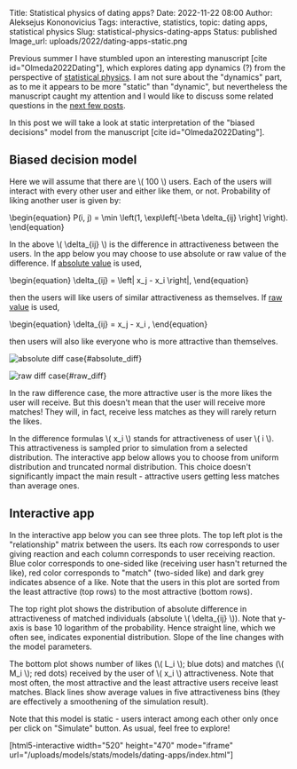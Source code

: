 Title: Statistical physics of dating apps?
Date: 2022-11-22 08:00
Author: Aleksejus Kononovicius
Tags: interactive, statistics, topic: dating apps, statistical physics
Slug: statistical-physics-dating-apps
Status: published
Image_url: uploads/2022/dating-apps-static.png

Previous summer I have stumbled upon an interesting manuscript [cite
id="Olmeda2022Dating"], which explores dating app dynamics (?) from the
perspective of [statistical physics](/tag/statistical-physics/). I am not
sure about the "dynamics" part, as to me it appears to be more "static" than
"dynamic", but nevertheless the manuscript caught my attention and I would
like to discuss some related questions in the [next few
posts](/tag/topic-dating-apps/).

In this post we will take a look at static interpretation of the "biased
decisions" model from the manuscript [cite id="Olmeda2022Dating"].
<!--more-->

## Biased decision model

Here we will assume that there are \\\( 100 \\\) users. Each of the users
will interact with every other user and either like them, or not.
Probability of liking another user is given by:

\begin{equation}
    P(i, j) = \min \left(1, \exp\left[-\beta \delta\_{ij} \right] \right).
\end{equation}

In the above \\\( \delta_{ij} \\\) is the difference in attractiveness
between the users. In the app below you may choose to use absolute or raw
value of the difference. If [absolute value](#absolute_diff) is used,

\begin{equation}
    \delta\_{ij} = \left| x\_j - x\_i \right|,
\end{equation}

then the users will like users of similar attractiveness as themselves. If
[raw value](#raw_diff) is used,

\begin{equation}
    \delta\_{ij} = x\_j - x\_i ,
\end{equation}

then users will also like everyone who is more attractive than themselves.

![absolute diff case]({static}/uploads/2022/dating-apps-static-2.png "When
absolute difference value is used, then most likes are given to similar
users"){#absolute_diff}

![raw diff case]({static}/uploads/2022/dating-apps-static.png "When
raw difference value is used, then likes are also received by the more
attractive users."){#raw_diff}

In the raw difference case, the more attractive user is the more likes the
user will receive. But this doesn't mean that the user will receive more
matches! They will, in fact, receive less matches as they will rarely return
the likes.

In the difference formulas \\\( x\_i \\\) stands for attractiveness of user
\\\( i \\\). This attractiveness is sampled prior to simulation from a
selected distribution. The interactive app below allows you to choose from
uniform distribution and truncated normal distribution. This choice doesn't
significantly impact the main result - attractive users getting less
matches than average ones.

## Interactive app

In the interactive app below you can see three plots. The top left plot is
the "relationship" matrix between the users. Its each row corresponds to
user giving reaction and each column corresponds to user receiving reaction.
Blue color corresponds to one-sided like (receiving user hasn't returned the
like), red color corresponds to "match" (two-sided like) and dark grey
indicates absence of a like. Note that the users in this plot are sorted
from the least attractive (top rows) to the most attractive (bottom rows).

The top right plot shows the distribution of absolute difference in
attractiveness of matched individuals (absolute \\\( \delta_{ij} \\\)). Note
that y-axis is base 10 logarithm of the probability. Hence straight line,
which we often see, indicates exponential distribution. Slope of the line
changes with the model parameters.

The bottom plot shows number of likes (\\\( L\_i \\\); blue dots) and
matches (\\\( M\_i \\\); red dots) received by the user of \\\( x\_i \\\)
attractiveness. Note that most often, the most attractive and the least
attractive users receive least matches. Black lines show average values in
five attractiveness bins (they are effectively a smoothening of the
simulation result).

Note that this model is static - users interact among each other only once
per click on "Simulate" button. As usual, feel free to explore!

[html5-interactive width="520" height="470" mode="iframe"
url="/uploads/models/stats/models/dating-apps/index.html"]
